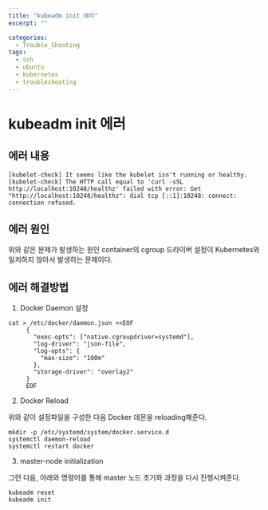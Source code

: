 ```yaml
---
title: "kubeadm init 에러"
excerpt: ""

categories:
  - Trouble_Shooting
tags:
  - ssh
  - ubuntu
  - kubernetes
  - troubleshooting
---
```


# kubeadm init 에러

## 에러 내용

```
[kubelet-check] It seems like the kubelet isn't running or healthy.
[kubelet-check] The HTTP call equal to 'curl -sSL http://localhost:10248/healthz' failed with error: Get "http://localhost:10248/healthz": dial tcp [::1]:10248: connect: connection refused.
```

## 에러 원인

위와 같은 문제가 발생하는 원인 container의 cgroup 드라이버 설정이 Kubernetes와 일치하지 않아서 발생하는 문제이다.


## 에러 해결방법
1. Docker Daemon 설정

```shell
cat > /etc/docker/daemon.json <<EOF
	 {
	   "exec-opts": ["native.cgroupdriver=systemd"],
	   "log-driver": "json-file",
	   "log-opts": {
	     "max-size": "100m"
	   },
	   "storage-driver": "overlay2"
	 }
	 EOF
```

2. Docker Reload

위와 같이 설정파일을 구성한 다음 Docker 데몬을 reloading해준다.
```shell
mkdir -p /etc/systemd/system/docker.service.d
systemctl daemon-reload
systemctl restart docker
```

3. master-node initialization

그런 다음, 아래와 명령어를 통해 master 노드 초기화 과정을 다시 진행시켜준다.
```shell
kubeadm reset
kubeadm init
```